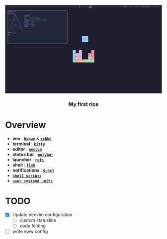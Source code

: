 <div align="center">

<img src="images/my_rice.png" alt="">

### My first rice

</div>

# Overview
- **wm** : [**`bspwm`**](https://github.com/hok7z/dotfiles/tree/main/.config/bspwm) & [**`sxhkd`**](https://github.com/hok7z/dotfiles/tree/main/.config/sxhkd)
- **terminal** : [**`kitty`**](https://github.com/hok7z/dotfiles/tree/main/.config/kitty)
- **editor** : [**`neovim`**](https://github.com/hok7z/dotfiles/tree/main/.config/nvim)
- **status bar** : [**`polybar`**](https://github.com/hok7z/dotfiles/tree/main/.config/polybar)
- **launcher** : [**`rofi`**](https://github.com/hok7z/dotfiles/tree/main/.config/rofi)
- **shell** : [**`fish`**](https://github.com/hok7z/dotfiles/tree/main/.config/fish)
- **notifications** : [**`dunst`**](https://github.com/hok7z/dotfiles/tree/main/.config/dunst)
- [**`shell scripts`**](https://github.com/hok7z/dotfiles/tree/main/.config/scripts)
- [**`user systemd units`**](https://github.com/hok7z/dotfiles/tree/main/.config/systemd/user)


# TODO
- [x] Update neovim configuration
    - [ ] custom statusline
    - [ ] code folding
- [ ] write eww config
